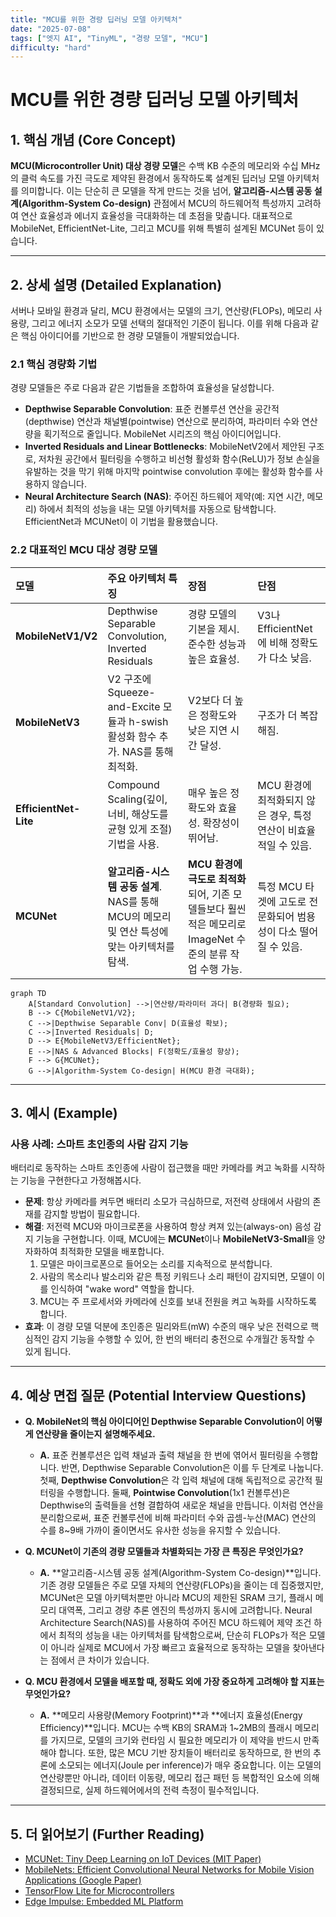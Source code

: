 ```yaml
---
title: "MCU를 위한 경량 딥러닝 모델 아키텍처"
date: "2025-07-08"
tags: ["엣지 AI", "TinyML", "경량 모델", "MCU"]
difficulty: "hard"
---
```


# MCU를 위한 경량 딥러닝 모델 아키텍처

## 1. 핵심 개념 (Core Concept)

**MCU(Microcontroller Unit) 대상 경량 모델**은 수백 KB 수준의 메모리와 수십 MHz의 클럭 속도를 가진 극도로 제약된 환경에서 동작하도록 설계된 딥러닝 모델 아키텍처를 의미합니다. 이는 단순히 큰 모델을 작게 만드는 것을 넘어, **알고리즘-시스템 공동 설계(Algorithm-System Co-design)** 관점에서 MCU의 하드웨어적 특성까지 고려하여 연산 효율성과 에너지 효율성을 극대화하는 데 초점을 맞춥니다. 대표적으로 MobileNet, EfficientNet-Lite, 그리고 MCU를 위해 특별히 설계된 MCUNet 등이 있습니다.

---

## 2. 상세 설명 (Detailed Explanation)

서버나 모바일 환경과 달리, MCU 환경에서는 모델의 크기, 연산량(FLOPs), 메모리 사용량, 그리고 에너지 소모가 모델 선택의 절대적인 기준이 됩니다. 이를 위해 다음과 같은 핵심 아이디어를 기반으로 한 경량 모델들이 개발되었습니다.

### 2.1 핵심 경량화 기법

경량 모델들은 주로 다음과 같은 기법들을 조합하여 효율성을 달성합니다.

*   **Depthwise Separable Convolution**: 표준 컨볼루션 연산을 공간적(depthwise) 연산과 채널별(pointwise) 연산으로 분리하여, 파라미터 수와 연산량을 획기적으로 줄입니다. MobileNet 시리즈의 핵심 아이디어입니다.
*   **Inverted Residuals and Linear Bottlenecks**: MobileNetV2에서 제안된 구조로, 저차원 공간에서 필터링을 수행하고 비선형 활성화 함수(ReLU)가 정보 손실을 유발하는 것을 막기 위해 마지막 pointwise convolution 후에는 활성화 함수를 사용하지 않습니다.
*   **Neural Architecture Search (NAS)**: 주어진 하드웨어 제약(예: 지연 시간, 메모리) 하에서 최적의 성능을 내는 모델 아키텍처를 자동으로 탐색합니다. EfficientNet과 MCUNet이 이 기법을 활용했습니다.

### 2.2 대표적인 MCU 대상 경량 모델

| 모델 | 주요 아키텍처 특징 | 장점 | 단점 |
| :--- | :--- | :--- | :--- |
| **MobileNetV1/V2** | Depthwise Separable Convolution, Inverted Residuals | 경량 모델의 기본을 제시. 준수한 성능과 높은 효율성. | V3나 EfficientNet에 비해 정확도가 다소 낮음. |
| **MobileNetV3** | V2 구조에 Squeeze-and-Excite 모듈과 h-swish 활성화 함수 추가. NAS를 통해 최적화. | V2보다 더 높은 정확도와 낮은 지연 시간 달성. | 구조가 더 복잡해짐. |
| **EfficientNet-Lite** | Compound Scaling(깊이, 너비, 해상도를 균형 있게 조절) 기법을 사용. | 매우 높은 정확도와 효율성. 확장성이 뛰어남. | MCU 환경에 최적화되지 않은 경우, 특정 연산이 비효율적일 수 있음. |
| **MCUNet** | **알고리즘-시스템 공동 설계**. NAS를 통해 MCU의 메모리 및 연산 특성에 맞는 아키텍처를 탐색. | **MCU 환경에 극도로 최적화**되어, 기존 모델들보다 훨씬 적은 메모리로 ImageNet 수준의 분류 작업 수행 가능. | 특정 MCU 타겟에 고도로 전문화되어 범용성이 다소 떨어질 수 있음. |

```mermaid
graph TD
    A[Standard Convolution] -->|연산량/파라미터 과다| B(경량화 필요);
    B --> C{MobileNetV1/V2};
    C -->|Depthwise Separable Conv| D(효율성 확보);
    C -->|Inverted Residuals| D;
    D --> E{MobileNetV3/EfficientNet};
    E -->|NAS & Advanced Blocks| F(정확도/효율성 향상);
    F --> G{MCUNet};
    G -->|Algorithm-System Co-design| H(MCU 환경 극대화);
```

---

## 3. 예시 (Example)

### 사용 사례: 스마트 초인종의 사람 감지 기능

배터리로 동작하는 스마트 초인종에 사람이 접근했을 때만 카메라를 켜고 녹화를 시작하는 기능을 구현한다고 가정해봅시다.

*   **문제**: 항상 카메라를 켜두면 배터리 소모가 극심하므로, 저전력 상태에서 사람의 존재를 감지할 방법이 필요합니다.
*   **해결**: 저전력 MCU와 마이크로폰을 사용하여 항상 켜져 있는(always-on) 음성 감지 기능을 구현합니다. 이때, MCU에는 **MCUNet**이나 **MobileNetV3-Small**을 양자화하여 최적화한 모델을 배포합니다.
    1.  모델은 마이크로폰으로 들어오는 소리를 지속적으로 분석합니다.
    2.  사람의 목소리나 발소리와 같은 특정 키워드나 소리 패턴이 감지되면, 모델이 이를 인식하여 "wake word" 역할을 합니다.
    3.  MCU는 주 프로세서와 카메라에 신호를 보내 전원을 켜고 녹화를 시작하도록 합니다.
*   **효과**: 이 경량 모델 덕분에 초인종은 밀리와트(mW) 수준의 매우 낮은 전력으로 핵심적인 감지 기능을 수행할 수 있어, 한 번의 배터리 충전으로 수개월간 동작할 수 있게 됩니다.

---

## 4. 예상 면접 질문 (Potential Interview Questions)

*   **Q. MobileNet의 핵심 아이디어인 Depthwise Separable Convolution이 어떻게 연산량을 줄이는지 설명해주세요.**
    *   **A.** 표준 컨볼루션은 입력 채널과 출력 채널을 한 번에 엮어서 필터링을 수행합니다. 반면, Depthwise Separable Convolution은 이를 두 단계로 나눕니다. 첫째, **Depthwise Convolution**은 각 입력 채널에 대해 독립적으로 공간적 필터링을 수행합니다. 둘째, **Pointwise Convolution**(1x1 컨볼루션)은 Depthwise의 출력들을 선형 결합하여 새로운 채널을 만듭니다. 이처럼 연산을 분리함으로써, 표준 컨볼루션에 비해 파라미터 수와 곱셈-누산(MAC) 연산의 수를 8~9배 가까이 줄이면서도 유사한 성능을 유지할 수 있습니다.

*   **Q. MCUNet이 기존의 경량 모델들과 차별화되는 가장 큰 특징은 무엇인가요?**
    *   **A.** **알고리즘-시스템 공동 설계(Algorithm-System Co-design)**입니다. 기존 경량 모델들은 주로 모델 자체의 연산량(FLOPs)을 줄이는 데 집중했지만, MCUNet은 모델 아키텍처뿐만 아니라 MCU의 제한된 SRAM 크기, 플래시 메모리 대역폭, 그리고 경량 추론 엔진의 특성까지 동시에 고려합니다. Neural Architecture Search(NAS)를 사용하여 주어진 MCU 하드웨어 제약 조건 하에서 최적의 성능을 내는 아키텍처를 탐색함으로써, 단순히 FLOPs가 적은 모델이 아니라 실제로 MCU에서 가장 빠르고 효율적으로 동작하는 모델을 찾아낸다는 점에서 큰 차이가 있습니다.

*   **Q. MCU 환경에서 모델을 배포할 때, 정확도 외에 가장 중요하게 고려해야 할 지표는 무엇인가요?**
    *   **A.** **메모리 사용량(Memory Footprint)**과 **에너지 효율성(Energy Efficiency)**입니다. MCU는 수백 KB의 SRAM과 1~2MB의 플래시 메모리를 가지므로, 모델의 크기와 런타임 시 필요한 메모리가 이 제약을 반드시 만족해야 합니다. 또한, 많은 MCU 기반 장치들이 배터리로 동작하므로, 한 번의 추론에 소모되는 에너지(Joule per inference)가 매우 중요합니다. 이는 모델의 연산량뿐만 아니라, 데이터 이동량, 메모리 접근 패턴 등 복합적인 요소에 의해 결정되므로, 실제 하드웨어에서의 전력 측정이 필수적입니다.

---

## 5. 더 읽어보기 (Further Reading)

*   [MCUNet: Tiny Deep Learning on IoT Devices (MIT Paper)](https://arxiv.org/abs/2007.10319)
*   [MobileNets: Efficient Convolutional Neural Networks for Mobile Vision Applications (Google Paper)](https://arxiv.org/abs/1704.04861)
*   [TensorFlow Lite for Microcontrollers](https://www.tensorflow.org/lite/microcontrollers)
*   [Edge Impulse: Embedded ML Platform](https://www.edgeimpulse.com/)